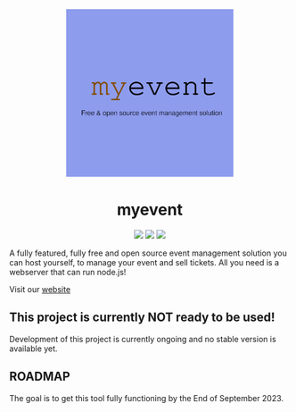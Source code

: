 <div id="title" align="center">
    <img src="./assets/logo.png" width="300">
    <h1>myevent</h1>
</div>

<div id="badges" align="center">
    <img src="https://img.shields.io/github/release/simplePCBuilding/myevent.svg">
    <img src="https://img.shields.io/github/license/simplePCBuilding/myevent.svg">
    <img src="https://img.shields.io/github/repo-size/simplePCBuilding/myevent.svg">
</div>

A fully featured, fully free and open source event management solution you can host yourself, to manage your event and sell tickets. All you need is a webserver that can run node.js!

Visit our [website](https://myevent.janishutz.com)

## This project is currently NOT ready to be used! 
Development of this project is currently ongoing and no stable version is available yet. 


## ROADMAP
The goal is to get this tool fully functioning by the End of September 2023.
